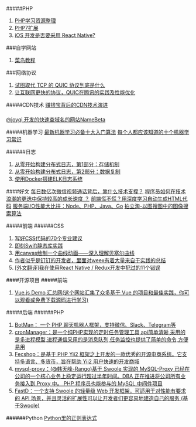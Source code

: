 #####PHP
1. [PHP学习资源整理](https://zhuanlan.zhihu.com/p/24035779)
2. [PHP7扩展](http://www.bo56.com/php7%E6%89%A9%E5%B1%95/)
3. [iOS 开发是否要采用 React Native?](https://www.jianshu.com/p/17cfac53578a)

###自学网站
1. [菜鸟教程](http://www.runoob.com/)

###网络协议
1. [试图取代 TCP 的 QUIC 协议到底是什么](http://fullstack.blog/2017/04/03/%E8%AF%95%E5%9B%BE%E5%8F%96%E4%BB%A3%20TCP%20%E7%9A%84%20QUIC%20%E5%8D%8F%E8%AE%AE%E5%88%B0%E5%BA%95%E6%98%AF%E4%BB%80%E4%B9%88/)
2. [让互联网更快的协议，QUIC在腾讯的实践及性能优化](https://mp.weixin.qq.com/s/_RAXrlGPeN_3D6dhJFf6Qg)


#####CDN技术
[赚钱宝背后的CDN技术演进](https://mp.weixin.qq.com/s/bYN4crCzO2Vx8XjzjsDJBg)


####
[@joyqi 开发的快速查域名的网站NameBeta](https://namebeta.com/)

#####机器学习
[最新机器学习必备十大入门算法](https://mp.weixin.qq.com/s/b12ZENgMmmTpqRtEF3XTRQ)
[每个人都应该知道的十个机器学习常识](http://www.techug.com/post/machine-learning-tips.html)

######日志
1. [从零开始构建分布式日志，第1部分：存储机制](https://bravenewgeek.com/building-a-distributed-log-from-scratch-part-1-storage-mechanics/)
2. [从零开始构建分布式日志，第2部分：数据复制](https://bravenewgeek.com/building-a-distributed-log-from-scratch-part-2-data-replication/)
3. [使用Docker搭建ELK日志系统](https://zhuanlan.zhihu.com/p/32559371)


####好文
[每日数亿次微信视频通话背后，靠什么技术支撑？](https://mp.weixin.qq.com/s?__biz=MzA3ODg4MDk0Ng==&mid=2651114097&idx=1&sn=39f0fd5db8a20899bfb4794609a603d2)
[程序员如何在技术浪潮的更迭中保持较高的成长速度 ？](https://github.com/halfrost/Halfrost-Field/blob/master/contents/TimeElapse/2017.md)
[前端慌不慌？用深度学习自动生成HTML代码](https://mp.weixin.qq.com/s/4b4TPkIRPJ3VBkCOA6kbxw)
[服务端I/O性能大比拼：Node、PHP、Java、Go](http://blog.csdn.net/dev_csdn/article/details/78864095#0-tsina-1-47364-397232819ff9a47a7b7e80a40613cfe1)
[拍立淘-以图搜图中的图像搜索算法](https://yq.aliyun.com/articles/3225)

#####前端
######CSS
1. [写好CSS代码的70个专业建议](http://caibaojian.com/70-expert-ideas-for-better-css-coding.html)
1. [即刻Swift静态库实践](https://zhuanlan.zhihu.com/p/32178522?group_id=926848741735350272)
2. [用canvas绘制一个曲线动画——深入理解贝塞尔曲线](https://github.com/hujiulong/blog/issues/1)
3. [作者似乎是钉钉的开发者，里面对weex有着大量来自于实践的总结](https://www.jianshu.com/p/740431068ff5)
4. [[外文翻译]我在使用React Native / Redux开发中犯过的11个错误](http://www.techug.com/post/11-mistakes-ive-made-during-react-native-redux-app-development-8544e2be9a9.html)


####开源项目
#####前端
1. [Vue.js Demo 汇总网(这个网站汇集了众多基于 Vue 的项目和最佳实践，你可以观看或免费下载源码进行学习)](https://vuejsexamples.com/)

#####后端
######PHP
1. [BotMan： 一个 PHP 聊天机器人框架，支持微信、Slack、Telegram等](https://github.com/botman/botman)
2. [cronManager：是一个纯PHP实现的定时任务管理工具,api简单清晰,采用的是多进程模型,进程通信采用的是消息队列,任务监控也提供了简单的命令,方便易用](https://gitee.com/jianglibin/cron-manager)
3. [Fecshop：是基于 PHP Yii2 框架之上开发的一款优秀的开源电商系统。它支持多语言、多货币，旨在帮助 Yii2 用户快速的开发商城](https://github.com/fecshop/yii2_fecshop)
4. [mysql-proxy：(@韩天峰-Rango)基于 Swoole 实现的 MySQL-Proxy 已经在公司的一个核心业务上稳定运行超过半年时间。DBA 正在推进将公司所有业务接入到 Proxy 中。
PHP 程序员也能参与的 MySQL 中间件项目](https://github.com/swoole/mysql-proxy)
5. [FastD：一个支持 Swoole 的轻量级 Web 开发框架，可适用于对性能有要求的 API 场景，并且灵活的扩展性可以让开发者们更容易地建造自己的服务 (基于Swoole)](https://github.com/fastdlabs/fastD)

######Python
[Python里的正则表达式](https://zhuanlan.zhihu.com/p/32392545)
